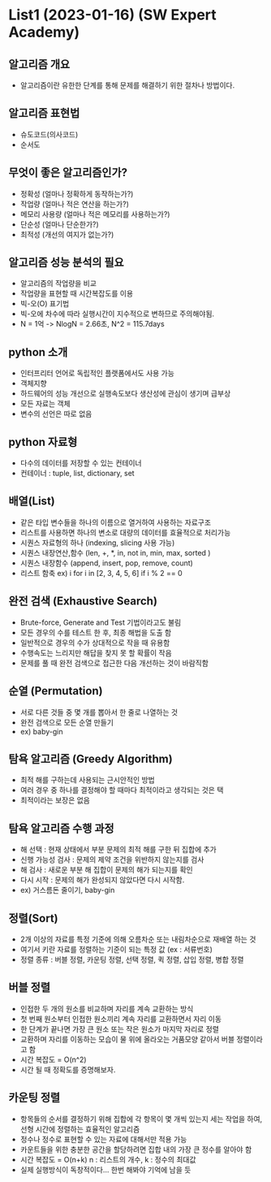 # List1 (2023-01-16) (SW Expert Academy)

## 알고리즘 개요
- 알고리즘이란 유한한 단계를 통해 문제를 해결하기 위한 절차나 방법이다.

## 알고리즘 표현법
- 슈도코드(의사코드)
- 순서도

## 무엇이 좋은 알고리즘인가?
- 정확성 (얼마나 정확하게 동작하는가?)
- 작업량 (얼마나 적은 연산을 하는가?)
- 메모리 사용량 (얼마나 적은 메모리를 사용하는가?)
- 단순성 (얼마나 단순한가?)
- 최적성 (개선의 여지가 없는가?)

## 알고리즘 성능 분석의 필요
- 알고리즘의 작업량을 비교
- 작업량을 표현할 때 시간복잡도를 이용
- 빅-오(O) 표기법
- 빅-오에 차수에 따라 실행시간이 지수적으로 변하므로 주의해야됨.
- N = 1억 -> NlogN = 2.66초, N^2 = 115.7days

## python 소개
- 인터프리터 언어로 독립적인 플랫폼에서도 사용 가능
- 객체지향
- 하드웨어의 성능 개선으로 실행속도보다 생산성에 관심이 생기며 급부상
- 모든 자료는 객체
- 변수의 선언은 따로 없음 

## python 자료형
- 다수의 데이터를 저장할 수 있는 컨테이너
- 컨테이너 : tuple, list, dictionary, set 

## 배열(List)
- 같은 타입 변수들을 하나의 이름으로 열거하여 사용하는 자료구조
- 리스트를 사용하면 하나의 변소로 대량의 데이터를 효율적으로 처리가능
- 시퀀스 자료형의 하나 (indexing, slicing 사용 가능)
- 시퀀스 내장연산,함수 (len, +, *, in, not in, min, max, sorted )
- 시퀀스 내장함수 (append, insert, pop, remove, count)
- 리스트 함축 ex) i for i in [2, 3, 4, 5, 6] if i % 2 == 0

## 완전 검색 (Exhaustive Search)
- Brute-force, Generate and Test 기법이라고도 불림
- 모든 경우의 수를 테스트 한 후, 최종 해법을 도출 함
- 일반적으로 경우의 수가 상대적으로 작을 때 유용함
- 수행속도는 느리지만 해답을 찾지 못 할 확률이 작음
- 문제를 풀 때 완전 검색으로 접근한 다음 개선하는 것이 바람직함

## 순열 (Permutation)
- 서로 다른 것들 중 몇 개를 뽑아서 한 줄로 나열하는 것
- 완전 검색으로 모든 순열 만들기
- ex) baby-gin

## 탐욕 알고리즘 (Greedy Algorithm)
- 최적 해를 구하는데 사용되는 근시안적인 방법
- 여러 경우 중 하나를 결정해야 할 때마다 최적이라고 생각되는 것은 택
- 최적이라는 보장은 없음
  
## 탐욕 알고리즘 수행 과정
- 해 선택 : 현재 상태에서 부분 문제의 최적 해를 구한 뒤 집합에 추가
- 신행 가능성 검사 : 문제의 제약 조건을 위반하지 않는지를 검사
- 해 검사 : 새로운 부분 해 집합이 문제의 해가 되는지를 확인
- 다시 시작 : 문제의 해가 완성되지 않았다면 다시 시작함.
- ex) 거스름돈 줄이기, baby-gin

## 정렬(Sort)
- 2개 이상의 자료를 특정 기준에 의해 오름차순 또는 내림차순으로 재배열 하는 것
- 여기서 키란 자료를 정렬하는 기준이 되는 특정 값 (ex : 서류번호)
- 정렬 종류 : 버블 정렬, 카운팅 정렬, 선택 정렬, 퀵 정렬, 삽입 정렬, 병합 정렬

## 버블 정렬
- 인접한 두 개의 원소를 비교하며 자리를 계속 교환하는 방식
- 첫 번째 원소부터 인접한 원소끼리 계속 자리를 교환하면서 자리 이동
- 한 단계가 끝나면 가장 큰 원소 또는 작은 원소가 마지막 자리로 정렬
- 교환하며 자리를 이동하는 모습이 물 위에 올라오는 거품모양 같아서 버블 정렬이라고 함
- 시간 복잡도 = O(n^2)
- 시간 될 때 정확도를 증명해보자.
  
## 카운팅 정렬
- 항목들의 순서를 결정하기 위해 집합에 각 항목이 몇 개씩 있는지 세는 작업을 하여, 선형 시간에 정렬하는 효율적인 알고리즘
- 정수나 정수로 표현할 수 있는 자료에 대해서만 적용 가능
- 카운트들을 위한 충분한 공간을 할당하려면 집합 내의 가장 큰 정수를 알아야 함
- 시간 복잡도 = O(n+k) n : 리스트의 개수, k : 정수의 최대값
- 실제 실행방식이 독창적이다... 한번 해봐야 기억에 남을 듯